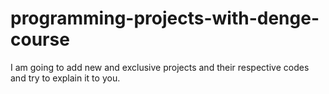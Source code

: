# programming-projects-with-denge-course
I am going to add new and exclusive projects and their respective codes and try to explain it to you.
